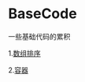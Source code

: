 # BaseCode
一些基础代码的累积

1.[数组排序](https://github.com/WanderNeng/BaseCode/tree/master/src/basecode/datastructure/arraysort)

2.[容器](https://github.com/WanderNeng/BaseCode/tree/master/src/basecode/container/collection)
